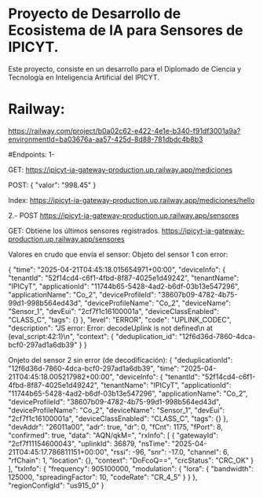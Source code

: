 # Proyecto de Desarrollo de Ecosistema de IA para Sensores de IPICYT.

Este proyecto, consiste en un desarrollo para el Diplomado de Ciencia y Tecnología en Inteligencia Artificial del IPICYT.

# Railway:
https://railway.com/project/b0a02c62-e422-4e1e-b340-f91df3001a9a?environmentId=ba03676a-aa57-425d-8d88-781dbdc4b8b3

#Endpoints:
1-

GET:
https://ipicyt-ia-gateway-production.up.railway.app/mediciones

POST:
{
  "valor": "998.45"
}

Index:
https://ipicyt-ia-gateway-production.up.railway.app/mediciones/hello


2.-
POST
https://ipicyt-ia-gateway-production.up.railway.app/sensores


GET: Obtiene los últimos sensores registrados.
https://ipicyt-ia-gateway-production.up.railway.app/sensores


Valores en crudo que envía el sensor:
Objeto del sensor 1 con error:

{
  "time": "2025-04-21T04:45:18.015654971+00:00",
  "deviceInfo": {
    "tenantId": "52f14cd4-c6f1-4fbd-8f87-4025e1d49242",
    "tenantName": "IPICyT",
    "applicationId": "11744b65-5428-4ad2-b6df-03b13e547296",
    "applicationName": "Co_2",
    "deviceProfileId": "38607b09-4782-4b75-99d1-998b564ed43d",
    "deviceProfileName": "Co_2",
    "deviceName": "Sensor_1",
    "devEui": "2cf7f1c16100001a",
    "deviceClassEnabled": "CLASS_C",
    "tags": {}
  },
  "level": "ERROR",
  "code": "UPLINK_CODEC",
  "description": "JS error: Error: decodeUplink is not defined\n    at <eval> (eval_script:42:1)\n",
  "context": {
    "deduplication_id": "12f6d36d-7860-4dca-bcf0-297ad1a6db39"
  }
}

Onjeto del sensor 2 sin error (de decodificación):
{
  "deduplicationId": "12f6d36d-7860-4dca-bcf0-297ad1a6db39",
  "time": "2025-04-21T04:45:18.005217982+00:00",
  "deviceInfo": {
    "tenantId": "52f14cd4-c6f1-4fbd-8f87-4025e1d49242",
    "tenantName": "IPICyT",
    "applicationId": "11744b65-5428-4ad2-b6df-03b13e547296",
    "applicationName": "Co_2",
    "deviceProfileId": "38607b09-4782-4b75-99d1-998b564ed43d",
    "deviceProfileName": "Co_2",
    "deviceName": "Sensor_1",
    "devEui": "2cf7f1c16100001a",
    "deviceClassEnabled": "CLASS_C",
    "tags": {}
  },
  "devAddr": "26011a00",
  "adr": true,
  "dr": 0,
  "fCnt": 1175,
  "fPort": 8,
  "confirmed": true,
  "data": "AQN/qkM=",
  "rxInfo": [
    {
      "gatewayId": "2cf7f11154600043",
      "uplinkId": 36879,
      "nsTime": "2025-04-21T04:45:17.786811151+00:00",
      "rssi": -96,
      "snr": -17.0,
      "channel": 6,
      "rfChain": 1,
      "location": {},
      "context": "DoFcoQ==",
      "crcStatus": "CRC_OK"
    }
  ],
  "txInfo": {
    "frequency": 905100000,
    "modulation": {
      "lora": {
        "bandwidth": 125000,
        "spreadingFactor": 10,
        "codeRate": "CR_4_5"
      }
    }
  },
  "regionConfigId": "us915_0"
}





